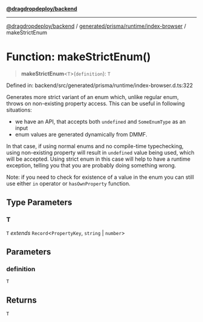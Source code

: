 [**@dragdropdeploy/backend**](../../../../../README.md)

***

[@dragdropdeploy/backend](../../../../../README.md) / [generated/prisma/runtime/index-browser](../README.md) / makeStrictEnum

# Function: makeStrictEnum()

> **makeStrictEnum**\<`T`\>(`definition`): `T`

Defined in: backend/src/generated/prisma/runtime/index-browser.d.ts:322

Generates more strict variant of an enum which, unlike regular enum,
throws on non-existing property access. This can be useful in following situations:
- we have an API, that accepts both `undefined` and `SomeEnumType` as an input
- enum values are generated dynamically from DMMF.

In that case, if using normal enums and no compile-time typechecking, using non-existing property
will result in `undefined` value being used, which will be accepted. Using strict enum
in this case will help to have a runtime exception, telling you that you are probably doing something wrong.

Note: if you need to check for existence of a value in the enum you can still use either
`in` operator or `hasOwnProperty` function.

## Type Parameters

### T

`T` *extends* `Record`\<`PropertyKey`, `string` \| `number`\>

## Parameters

### definition

`T`

## Returns

`T`
